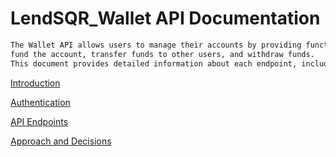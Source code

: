 # LendSQR_Wallet API Documentation

```markdown
The Wallet API allows users to manage their accounts by providing functionalities to create an account, 
fund the account, transfer funds to other users, and withdraw funds. 
This document provides detailed information about each endpoint, including usage examples and explanations for the design choices made during development.

```

[Introduction](LendSQR_Wallet%20API%20Documentation%205e8eeca0874c4544be7cd668446f63fb/Introduction%20a993b2ec34094f98ba27949301694092.md)

[Authentication](LendSQR_Wallet%20API%20Documentation%205e8eeca0874c4544be7cd668446f63fb/Authentication%203da6962a953a449cb577101e7339a162.md)

[API Endpoints](LendSQR_Wallet%20API%20Documentation%205e8eeca0874c4544be7cd668446f63fb/API%20Endpoints%2068a17b270aa24de08f7c48ca009f70f6.md)

[Approach and Decisions](LendSQR_Wallet%20API%20Documentation%205e8eeca0874c4544be7cd668446f63fb/Approach%20and%20Decisions%209697cc9f5b2848599c1858ff0918c863.md)